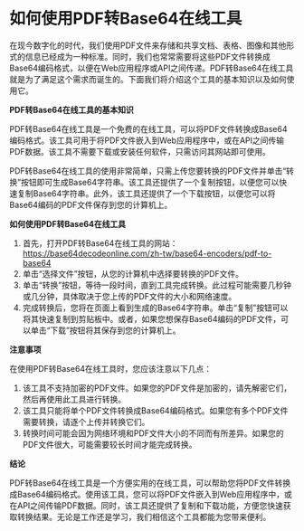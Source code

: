 如何使用PDF转Base64在线工具
==================

在现今数字化的时代，我们使用PDF文件来存储和共享文档、表格、图像和其他形式的信息已经成为一种标准。同时，我们也常常需要将这些PDF文件转换成Base64编码格式，以便在Web应用程序或API之间传递。PDF转Base64在线工具就是为了满足这个需求而诞生的。下面我们将介绍这个工具的基本知识以及如何使用它。

**PDF转Base64在线工具的基本知识**

PDF转Base64在线工具是一个免费的在线工具，可以将PDF文件转换成Base64编码格式。该工具可用于将PDF文件嵌入到Web应用程序中，或在API之间传输PDF数据。该工具不需要下载或安装任何软件，只需访问其网站即可使用。

PDF转Base64在线工具的使用非常简单，只需上传您要转换的PDF文件并单击“转换”按钮即可生成Base64字符串。该工具还提供了一个复制按钮，以便您可以快速复制Base64字符串。此外，该工具还提供了一个下载按钮，以便您可以将Base64编码的PDF文件保存到您的计算机上。

**如何使用PDF转Base64在线工具**

1. 首先，打开PDF转Base64在线工具的网站：<https://base64decodeonline.com/zh-tw/base64-encoders/pdf-to-base64>
2. 单击“选择文件”按钮，从您的计算机中选择要转换的PDF文件。
3. 单击“转换”按钮，等待一段时间，直到工具完成转换。此过程可能需要几秒钟或几分钟，具体取决于您上传的PDF文件的大小和网络速度。
4. 完成转换后，您将在页面上看到生成的Base64字符串。单击“复制”按钮可以将其快速复制到剪贴板中。或者，如果您想保存Base64编码的PDF文件，可以单击“下载”按钮将其保存到您的计算机上。

**注意事项**

在使用PDF转Base64在线工具时，您应该注意以下几点：

1. 该工具不支持加密的PDF文件。如果您的PDF文件是加密的，请先解密它们，然后再使用此工具进行转换。
2. 该工具只能将单个PDF文件转换成Base64编码格式。如果您有多个PDF文件需要转换，请逐个上传并转换它们。
3. 转换时间可能会因为网络环境和PDF文件大小的不同而有所差异。如果您的PDF文件很大，可能需要较长时间才能完成转换。

**结论**

PDF转Base64在线工具是一个方便实用的在线工具，可以帮助您将PDF文件转换成Base64编码格式。使用该工具，您可以将PDF文件嵌入到Web应用程序中，或在API之间传输PDF数据。同时，该工具还提供了复制和下载功能，方便您快速获取转换结果。无论是工作还是学习，我们相信这个工具都能为您带来便利。
